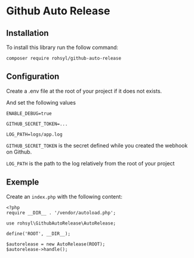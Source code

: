 # Github Auto Release

## Installation

To install this library run the follow command:

```
composer require rohsyl/github-auto-release
```

## Configuration

Create a .env file at the root of your project if it does not exists.

And set the following values
```
ENABLE_DEBUG=true

GITHUB_SECRET_TOKEN=...

LOG_PATH=logs/app.log
```

`GITHUB_SECRET_TOKEN` is the secret defined while you created the webhook on Github.

`LOG_PATH` is the path to the log relatively from the root of your project

## Exemple

Create an `index.php` with the following content:

```
<?php
require __DIR__ . '/vendor/autoload.php';

use rohsyl\GithubAutoRelease\AutoRelease;

define('ROOT', __DIR__);

$autorelease = new AutoRelease(ROOT);
$autorelease->handle();
```

